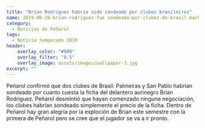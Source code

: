 ```yaml
---
title: "Brian Rodriguez habría sido sondeado por clubes brasileiros"
name: 2019-06-10-brian-rodriguez-fue sondeado-por-clubes-de-brasil.markdown
category: 
  - Noticias de Peñarol
tags: 
  - Noticia temporada 2019
header:
    overlay_color: "#000"
    overlay_filter: "0.5"
    overlay_image: assets/images/wallpaper-3.jpg
excerpt: ""
---
```


Peñarol confirmó que dos clubes de Brasil: Palmeiras y San Pablo habrían sondeado por cuanto cuesta la ficha del delantero aurinegro Brian 
Rodriguez. Peñarol desmintió que hayan comenzado ninguna negociación, los clubes habrían sondeado simplemente el precio de la ficha. Dentro
de Peñarol hay gran alegría por la exploción de Brian este semestre con la primera de Peñarol pero se cree que el jugador se va a ir pronto.
